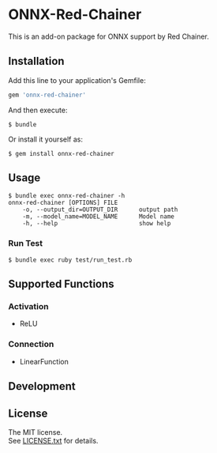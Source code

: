 # ONNX-Red-Chainer
This is an add-on package for ONNX support by Red Chainer.

## Installation

Add this line to your application's Gemfile:

```ruby
gem 'onnx-red-chainer'
```

And then execute:

    $ bundle

Or install it yourself as:

    $ gem install onnx-red-chainer

## Usage

```
$ bundle exec onnx-red-chainer -h
onnx-red-chainer [OPTIONS] FILE
    -o, --output_dir=OUTPUT_DIR      output path
    -m, --model_name=MODEL_NAME      Model name
    -h, --help                       show help
```

### Run Test

```
$ bundle exec ruby test/run_test.rb
```

## Supported Functions
### Activation
- ReLU

### Connection
- LinearFunction

## Development


## License
The MIT license.  
See [LICENSE.txt](./LICENSE.txt) for details.